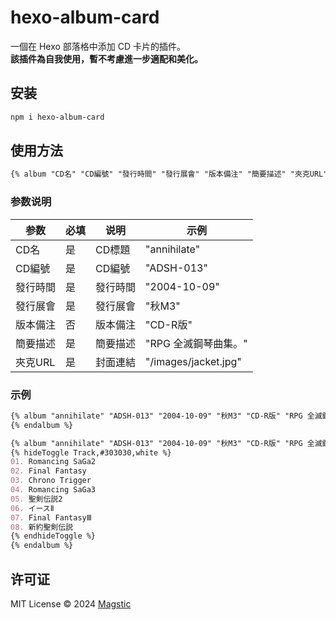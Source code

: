 # hexo-album-card

一個在 Hexo 部落格中添加 CD 卡片的插件。
<br>
**該插件為自我使用，暫不考慮進一步適配和美化。**

## 安装

```bash
npm i hexo-album-card
```

## 使用方法

```markdown
{% album "CD名" "CD編號" "發行時間" "發行展會" "版本備注" "簡要描述" "夾克URL" %}{% endalbum %}
```

### 参数说明

| 参数 | 必填 | 说明 | 示例 |
|------|------|------|------|
| CD名 | 是 | CD標題 | "annihilate" |
| CD編號 | 是 | CD編號 | "ADSH-013" |
| 發行時間 | 是 | 發行時間 | "2004-10-09" |
| 發行展會 | 是 | 發行展會 | "秋M3" |
| 版本備注 | 否 | 版本備注 | "CD-R版" |
| 簡要描述 | 是 | 簡要描述 | "RPG 全滅鋼琴曲集。" |
| 夾克URL | 是 | 封面連結 | "/images/jacket.jpg" |

### 示例

```markdown
{% album "annihilate" "ADSH-013" "2004-10-09" "秋M3" "CD-R版" "RPG 全滅鋼琴曲集。" "/images/jacket.jpg" %}
{% endalbum %}
```

```markdown
{% album "annihilate" "ADSH-013" "2004-10-09" "秋M3" "CD-R版" "RPG 全滅鋼琴曲集。" "/images/jacket.jpg" %}
{% hideToggle Track,#303030,white %}
01. Romancing SaGa2
02. Final Fantasy
03. Chrono Trigger
04. Romancing SaGa3
05. 聖剣伝説2
06. イースⅡ
07. Final FantasyⅢ
08. 新約聖剣伝説
{% endhideToggle %}
{% endalbum %}
```

## 许可证

MIT License © 2024 [Magstic](https://github.com/magstic)
